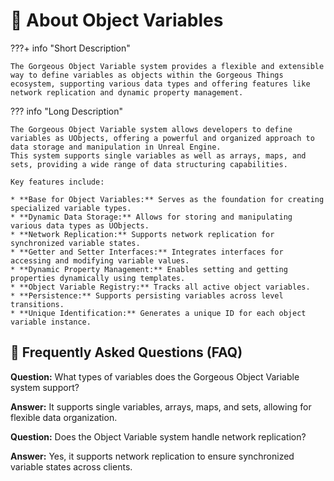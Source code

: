 # 🔎 About Object Variables

???+ info "Short Description"

    The Gorgeous Object Variable system provides a flexible and extensible way to define variables as objects within the Gorgeous Things ecosystem, supporting various data types and offering features like network replication and dynamic property management. 

??? info "Long Description"

    The Gorgeous Object Variable system allows developers to define variables as UObjects, offering a powerful and organized approach to data storage and manipulation in Unreal Engine.
    This system supports single variables as well as arrays, maps, and sets, providing a wide range of data structuring capabilities. 

    Key features include:

    * **Base for Object Variables:** Serves as the foundation for creating specialized variable types.
    * **Dynamic Data Storage:** Allows for storing and manipulating various data types as UObjects.
    * **Network Replication:** Supports network replication for synchronized variable states.
    * **Getter and Setter Interfaces:** Integrates interfaces for accessing and modifying variable values.
    * **Dynamic Property Management:** Enables setting and getting properties dynamically using templates.
    * **Object Variable Registry:** Tracks all active object variables. 
    * **Persistence:** Supports persisting variables across level transitions. 
    * **Unique Identification:** Generates a unique ID for each object variable instance.

## 🤔 Frequently Asked Questions (FAQ)

**Question:** What types of variables does the Gorgeous Object Variable system support?

**Answer:** It supports single variables, arrays, maps, and sets, allowing for flexible data organization. 

**Question:** Does the Object Variable system handle network replication?

**Answer:** Yes, it supports network replication to ensure synchronized variable states across clients.